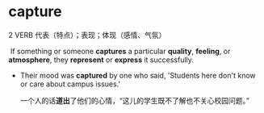 # capture

2 VERB 代表（特点）；表现；体现（感情、气氛）

​	If something or someone **captures** a particular **quality**, **feeling**, or **atmosphere**, they **represent** or **express** it successfully.

- Their mood was **captured** by one who said, 'Students here don't know or care about campus issues.'

  一个人的话**道出**了他们的心情，“这儿的学生既不了解也不关心校园问题。”